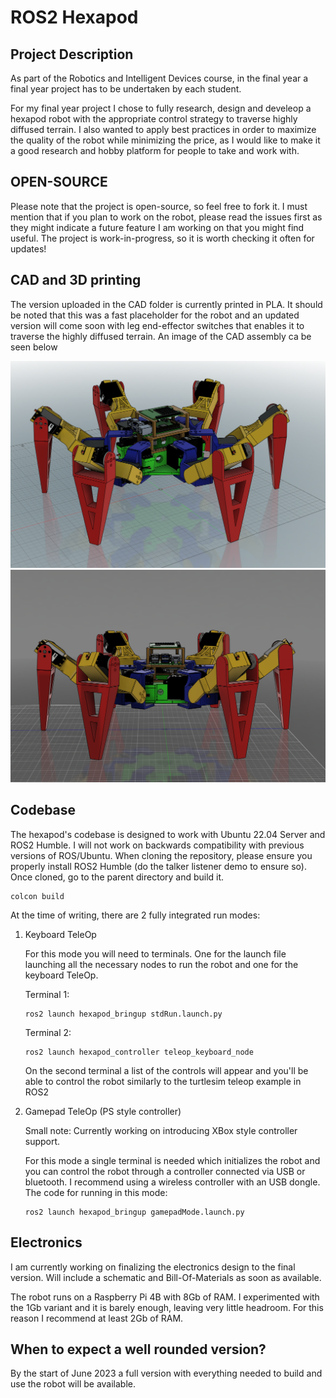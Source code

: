 # ROS2 Hexapod

## Project Description

As part of the Robotics and Intelligent Devices course, in the final year a final year project has to be undertaken by each student.

For my final year project I chose to fully research, design and develeop a hexapod robot with the appropriate control strategy to traverse highly diffused terrain. I also wanted to apply best practices in order to maximize the quality of the robot while minimizing the price, as I would like to make it a good research and hobby platform for people to take and work with.

## OPEN-SOURCE

Please note that the project is open-source, so feel free to fork it. I must mention that if you plan to work on the robot, please read the issues first as they might indicate a future feature I am working on that you might find useful. The project is work-in-progress, so it is worth checking it often for updates!

## CAD and 3D printing

The version uploaded in the CAD folder is currently printed in PLA. It should be noted that this was a fast placeholder for the robot and an updated version will come soon with leg end-effector switches that enables it to traverse the highly diffused terrain. An image of the CAD assembly ca be seen below

![CAD of Robot](CAD/side_view.png?raw=true "Hexapod Assembly")
![CAD of Robot](CAD/front_view.png?raw=true "Hexapod Assembly")

## Codebase

The hexapod's codebase is designed to work with Ubuntu 22.04 Server and ROS2 Humble. I will not work on backwards compatibility with previous versions of ROS/Ubuntu. When cloning the repository, please ensure you properly install ROS2 Humble (do the talker listener demo to ensure so). Once cloned, go to the parent directory and build it.

```
colcon build
```

At the time of writing, there are 2 fully integrated run modes:

1. Keyboard TeleOp

    For this mode you will need to terminals. One for the launch file launching all the necessary nodes to run the robot and one for the keyboard TeleOp.

    Terminal 1:
    ```
    ros2 launch hexapod_bringup stdRun.launch.py
    ```
    Terminal 2:
    ```
    ros2 launch hexapod_controller teleop_keyboard_node
    ```

    On the second terminal a list of the controls will appear and you'll be able to control the robot similarly to the turtlesim teleop example in ROS2

2. Gamepad TeleOp (PS style controller)

    Small note: Currently working on introducing XBox style controller support.

    For this mode a single terminal is needed which initializes the robot and you can control the robot through a controller connected via USB or bluetooth. I recommend using a wireless controller with an USB dongle. The code for running in this mode:

    ```
    ros2 launch hexapod_bringup gamepadMode.launch.py
    ```

## Electronics

I am currently working on finalizing the electronics design to the final version. Will include a schematic and Bill-Of-Materials as soon as available.

The robot runs on a Raspberry Pi 4B with 8Gb of RAM. I experimented with the 1Gb variant and it is barely enough, leaving very little headroom. For this reason I recommend at least 2Gb of RAM.

## When to expect a well rounded version?

By the start of June 2023 a full version with everything needed to build and use the robot will be available.
